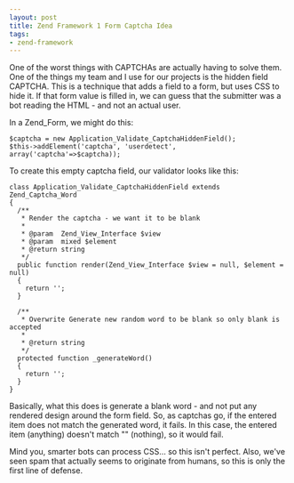 ```yaml
---
layout: post
title: Zend Framework 1 Form Captcha Idea
tags:
- zend-framework
---
```

One of the worst things with CAPTCHAs are actually having to solve them.  One of the things my team and I use for our projects is the hidden field CAPTCHA.  This is a technique that adds a field to a form, but uses CSS to hide it.  If that form value is filled in, we can guess that the submitter was a bot reading the HTML - and not an actual user.  

In a Zend_Form, we might do this:

```php?start_inline=1
$captcha = new Application_Validate_CaptchaHiddenField();
$this->addElement('captcha', 'userdetect', array('captcha'=>$captcha));
```

To create this empty captcha field, our validator looks like this:

```php?start_inline=1
class Application_Validate_CaptchaHiddenField extends Zend_Captcha_Word
{
  /**
   * Render the captcha - we want it to be blank
   *
   * @param  Zend_View_Interface $view
   * @param  mixed $element
   * @return string
   */
  public function render(Zend_View_Interface $view = null, $element = null)
  {
    return '';
  }

  /**
   * Overwrite Generate new random word to be blank so only blank is accepted
   *
   * @return string
   */
  protected function _generateWord()
  {
    return '';
  }
}
```

Basically, what this does is generate a blank word - and not put any rendered design around the form field.  So, as captchas go, if the entered item does not match the generated word, it fails.  In this case, the entered item (anything) doesn't match "" (nothing), so it would fail.

Mind you, smarter bots can process CSS... so this isn't perfect.  Also, we've seen spam that actually seems to originate from humans, so this is only the first line of defense.
